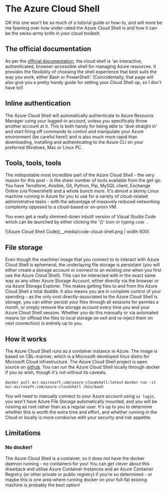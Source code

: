 # The Azure Cloud Shell

OK this one won't be so much of a tutorial guide or how-to, and will more be me fawning over how under-rated the Azure Cloud Shell is and how it can be the swiss-army knife in your cloud toolbelt.

## The official documentation

As per the [official documentation](https://learn.microsoft.com/en-us/azure/cloud-shell/overview), the cloud shell is 'an interactive, authenticated, browser-accessible shell for managing Azure resources. It provides the flexibility of choosing the shell experience that best suits the way you work, either Bash or PowerShell.' (Coincidentally, that page will also give you a pretty handy guide for setting your Cloud Shell up, so I don't have to!)

## Inline authentication

The Azure Cloud Shell will automatically authenticate to Azure Resource Manager using your logged-in account, unless you specifically throw another account at it. This is both handy for being able to 'dive straight in' and start firing off commands to control and manipulate your Azure environment (be careful here!) and is also much more rapid than downloading, installing and authenticating to the Azure CLI on your preferred Windows, Mac or Linux PC. 

## Tools, tools, tools

The indisputable most incredible part of the Azure Cloud Shell - the very reason for this post - is the sheer number of tools available from the get-go. You have Terraform, Ansible, Git, Python, Pip, MySQL client, Exchange Online (via Powershell) and a whole bunch more. It's almost a skinny Linux machine running in Azure for you to use for a variety of cloud-related administrative tasks - with the advantage of massively reduced networking complexity opposed to a cloud-based or on-prem VM. 

You even get a really slimmed-down inbuilt version of Visual Studio Code which can be launched by either clicking the '{}' icon or typing `code .`

![Azure Cloud Shell Code](__media/code-cloud-shell.png | width 600)

## File storage

Even though the machine/ image that you connect to to interact with Azure Cloud Shell is ephemeral, the underlaying file storage is persistant (you will either create a storage account or connect to an existing one when you first use the Azure Cloud Shell). This can be interacted with in the exact same way as any other Azure Storage Account, either directly via the browser or via Azure Storage Explorer. This makes getting files to and from the Azure Cloud Shell a total doddle. It also means you are in complete control of your spending - as the only cost directly-associated to the Azure Cloud Shell is storage, you can either persist your files through all sessions for pennies a month, or simply remove the storage account every time you end your Azure Cloud Shell session. Whether you do this manually or via automated means (or offload the files to local storage on exit and re-inject them on next connection) is entirely up to you. 

## How it works

The Azure Cloud Shell runs as a container instance in Azure. The image is based on CBL-mariner, which is a Microsoft-developed linux distro for Microsoft Cloud infrastructure. The Azure Cloud Shell project is open source on [github](https://github.com/Azure/CloudShell). You can run the Azure Cloud Shell locally through docker if you so wish, though it's not without its caveats.

`docker pull mcr.microsoft.com/azure-cloudshell:latest`
`docker run -it mcr.microsoft.com/azure-cloudshell /bin/bash`

You will need to manually connect to your Azure account using `az login`, you won't have Azure File Storage automatically mounted, and you will be running as root rather than as a regular user. It's up to you to determine whether this is worth the extra time and effort, and whether running in the Cloud or locally is more conducive with your security and risk appetite. 

## Limitations

### No docker!

The Azure Cloud Shell is a container, so it does not have the docker daemon running - no containers for you! You can get clever about this drawback and utilise Azure Container Instances and an Azure Container Registry (or other private or public registry) if you're so determined - or maybe this is one area where running docker on your full-fat existing machine is probably the best option!
